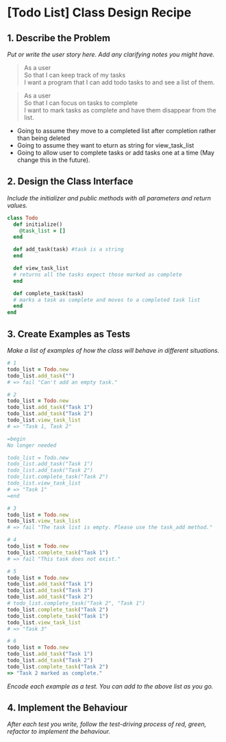 # [Todo List] Class Design Recipe

## 1. Describe the Problem

_Put or write the user story here. Add any clarifying notes you might have._

> As a user  
> So that I can keep track of my tasks  
> I want a program that I can add todo tasks to and see a list of them.

> As a user    
> So that I can focus on tasks to complete  
> I want to mark tasks as complete and have them disappear from the list.

* Going to assume they move to a completed list after completion rather than being deleted
* Going to assume they want to eturn as string for view_task_list
* Going to allow user to complete tasks or add tasks one at a time (May change this in the future).

## 2. Design the Class Interface

_Include the initializer and public methods with all parameters and return values._

```ruby
class Todo
  def initialize()
    @task_list = []
  end

  def add_task(task) #task is a string
  end

  def view_task_list
  # returns all the tasks expect those marked as complete
  end

  def complete_task(task)
  # marks a task as complete and moves to a completed task list
  end
end
```

## 3. Create Examples as Tests

_Make a list of examples of how the class will behave in different situations._

```ruby
# 1
todo_list = Todo.new
todo_list.add_task("") 
# => fail "Can't add an empty task."

# 2
todo_list = Todo.new
todo_list.add_task("Task 1") 
todo_list.add_task("Task 2")
todo_list.view_task_list
# => "Task 1, Task 2"

=begin
No longer needed

todo_list = Todo.new
todo_list.add_task("Task 1") 
todo_list.add_task("Task 2")
todo_list.complete_task("Task 2")
todo_list.view_task_list
# => "Task 1"
=end

# 3
todo_list = Todo.new
todo_list.view_task_list
# => fail "The task list is empty. Please use the task_add method."

# 4
todo_list = Todo.new
todo_list.complete_task("Task 1")
# => fail "This task does not exist."

# 5
todo_list = Todo.new
todo_list.add_task("Task 1") 
todo_list.add_task("Task 3")
todo_list.add_task("Task 2")
# todo_list.complete_task("Task 2", "Task 1")
todo_list.complete_task("Task 2")
todo_list.complete_task("Task 1")
todo_list.view_task_list
# => "Task 3"

# 6
todo_list = Todo.new
todo_list.add_task("Task 1") 
todo_list.add_task("Task 2")
todo_list.complete_task("Task 2")
=> "Task 2 marked as complete."

```

_Encode each example as a test. You can add to the above list as you go._

## 4. Implement the Behaviour

_After each test you write, follow the test-driving process of red, green, refactor to implement the behaviour._